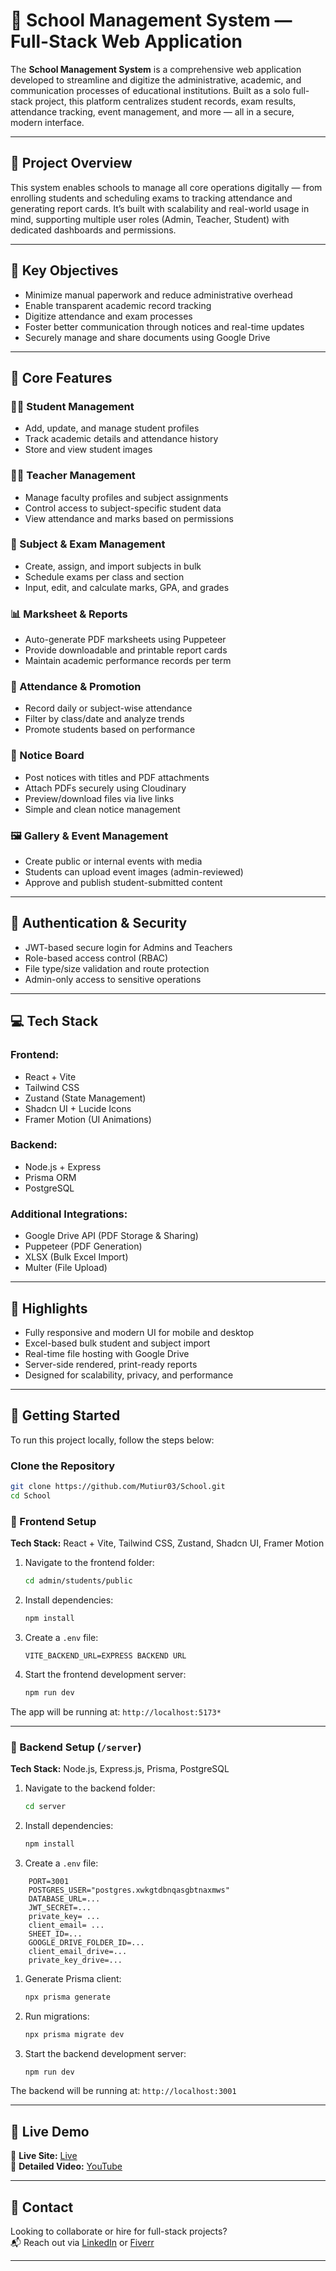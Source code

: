 # 🏫 School Management System — Full-Stack Web Application

The **School Management System** is a comprehensive web application developed to streamline and digitize the administrative, academic, and communication processes of educational institutions. Built as a solo full-stack project, this platform centralizes student records, exam results, attendance tracking, event management, and more — all in a secure, modern interface.

---

## 🌟 Project Overview

This system enables schools to manage all core operations digitally — from enrolling students and scheduling exams to tracking attendance and generating report cards. It’s built with scalability and real-world usage in mind, supporting multiple user roles (Admin, Teacher, Student) with dedicated dashboards and permissions.

---

## 🎯 Key Objectives

- Minimize manual paperwork and reduce administrative overhead
- Enable transparent academic record tracking
- Digitize attendance and exam processes
- Foster better communication through notices and real-time updates
- Securely manage and share documents using Google Drive

---

## 🧩 Core Features

### 👨‍🎓 Student Management
- Add, update, and manage student profiles
- Track academic details and attendance history
- Store and view student images

### 👩‍🏫 Teacher Management
- Manage faculty profiles and subject assignments
- Control access to subject-specific student data
- View attendance and marks based on permissions

### 📘 Subject & Exam Management
- Create, assign, and import subjects in bulk
- Schedule exams per class and section
- Input, edit, and calculate marks, GPA, and grades

### 📊 Marksheet & Reports
- Auto-generate PDF marksheets using Puppeteer
- Provide downloadable and printable report cards
- Maintain academic performance records per term

### 📅 Attendance & Promotion
- Record daily or subject-wise attendance
- Filter by class/date and analyze trends
- Promote students based on performance

### 📢 Notice Board
- Post notices with titles and PDF attachments
- Attach PDFs securely using Cloudinary
- Preview/download files via live links
- Simple and clean notice management

### 🖼️ Gallery & Event Management
- Create public or internal events with media
- Students can upload event images (admin-reviewed)
- Approve and publish student-submitted content

---

## 🔐 Authentication & Security

- JWT-based secure login for Admins and Teachers
- Role-based access control (RBAC)
- File type/size validation and route protection
- Admin-only access to sensitive operations

---

## 💻 Tech Stack

### Frontend:
- React + Vite
- Tailwind CSS
- Zustand (State Management)
- Shadcn UI + Lucide Icons
- Framer Motion (UI Animations)

### Backend:
- Node.js + Express
- Prisma ORM
- PostgreSQL

### Additional Integrations:
- Google Drive API (PDF Storage & Sharing)
- Puppeteer (PDF Generation)
- XLSX (Bulk Excel Import)
- Multer (File Upload)

---

## 📌 Highlights

- Fully responsive and modern UI for mobile and desktop
- Excel-based bulk student and subject import
- Real-time file hosting with Google Drive
- Server-side rendered, print-ready reports
- Designed for scalability, privacy, and performance

---

## 🚀 Getting Started

To run this project locally, follow the steps below:

###  Clone the Repository

```bash
git clone https://github.com/Mutiur03/School.git
cd School
```



### 🔷 Frontend Setup 

**Tech Stack:** React + Vite, Tailwind CSS, Zustand, Shadcn UI, Framer Motion

1. Navigate to the frontend folder:
   ```bash
   cd admin/students/public
    ```

2. Install dependencies:
    
    ```bash
    npm install
    ```
    
3. Create a `.env` file:
    
    ```env
    VITE_BACKEND_URL=EXPRESS BACKEND URL
    ```
    
4. Start the frontend development server:
    
    ```bash
    npm run dev
    ```
    

The app will be running at: `http://localhost:5173*`

---

### 🔶 Backend Setup (`/server`)

**Tech Stack:** Node.js, Express.js, Prisma, PostgreSQL

1. Navigate to the backend folder:
    
    ```bash
    cd server
    ```
    
2. Install dependencies:
    
    ```bash
    npm install
    ```
    
3. Create a `.env` file:
    
```env
	PORT=3001
	POSTGRES_USER="postgres.xwkgtdbnqasgbtnaxmws"
	DATABASE_URL=...
	JWT_SECRET=...
	private_key= ...
	client_email= ...
	SHEET_ID=...
	GOOGLE_DRIVE_FOLDER_ID=...
	client_email_drive=...
	private_key_drive=...
```

1. Generate Prisma client:
    
    ```bash
    npx prisma generate
    ```
    
2. Run migrations:
    
    ```bash
    npx prisma migrate dev
    ```
    
3. Start the backend development server:
    
    ```bash
    npm run dev
    ```

The backend will be running at: `http://localhost:3001`

---

## 🚀 Live Demo 

🔗 **Live Site:** [Live](https://www.mutiurrahman.com/projects/school-management-system)  
🎥 **Detailed Video:** [YouTube](https://www.youtube.com/watch?v=EIk6t_aUbpY)


---

## 🤝 Contact

Looking to collaborate or hire for full-stack projects?  
📬 Reach out via [LinkedIn](https://www.linkedin.com/in/mutiur-rahman-mr/) or [Fiverr](https://www.fiverr.com/mutiur_rahman03)

---